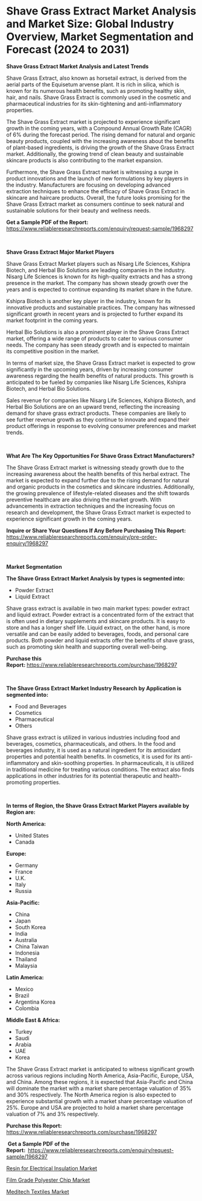 <p><h1>Shave Grass Extract Market Analysis and Market Size: Global Industry Overview, Market Segmentation and Forecast (2024 to 2031)</h1></p><p><strong>Shave Grass Extract Market Analysis and Latest Trends</strong></p>
<p><p>Shave Grass Extract, also known as horsetail extract, is derived from the aerial parts of the Equisetum arvense plant. It is rich in silica, which is known for its numerous health benefits, such as promoting healthy skin, hair, and nails. Shave Grass Extract is commonly used in the cosmetic and pharmaceutical industries for its skin-tightening and anti-inflammatory properties.</p><p>The Shave Grass Extract market is projected to experience significant growth in the coming years, with a Compound Annual Growth Rate (CAGR) of 6% during the forecast period. The rising demand for natural and organic beauty products, coupled with the increasing awareness about the benefits of plant-based ingredients, is driving the growth of the Shave Grass Extract market. Additionally, the growing trend of clean beauty and sustainable skincare products is also contributing to the market expansion.</p><p>Furthermore, the Shave Grass Extract market is witnessing a surge in product innovations and the launch of new formulations by key players in the industry. Manufacturers are focusing on developing advanced extraction techniques to enhance the efficacy of Shave Grass Extract in skincare and haircare products. Overall, the future looks promising for the Shave Grass Extract market as consumers continue to seek natural and sustainable solutions for their beauty and wellness needs.</p></p>
<p><strong>Get a Sample PDF of the Report:&nbsp;</strong> <a href="https://www.reliableresearchreports.com/enquiry/request-sample/1968297">https://www.reliableresearchreports.com/enquiry/request-sample/1968297</a></p>
<p>&nbsp;</p>
<p><strong>Shave Grass Extract Major Market Players</strong></p>
<p><p>Shave Grass Extract Market players such as Nisarg Life Sciences, Kshipra Biotech, and Herbal Bio Solutions are leading companies in the industry. Nisarg Life Sciences is known for its high-quality extracts and has a strong presence in the market. The company has shown steady growth over the years and is expected to continue expanding its market share in the future.</p><p>Kshipra Biotech is another key player in the industry, known for its innovative products and sustainable practices. The company has witnessed significant growth in recent years and is projected to further expand its market footprint in the coming years.</p><p>Herbal Bio Solutions is also a prominent player in the Shave Grass Extract market, offering a wide range of products to cater to various consumer needs. The company has seen steady growth and is expected to maintain its competitive position in the market.</p><p>In terms of market size, the Shave Grass Extract market is expected to grow significantly in the upcoming years, driven by increasing consumer awareness regarding the health benefits of natural products. This growth is anticipated to be fueled by companies like Nisarg Life Sciences, Kshipra Biotech, and Herbal Bio Solutions.</p><p>Sales revenue for companies like Nisarg Life Sciences, Kshipra Biotech, and Herbal Bio Solutions are on an upward trend, reflecting the increasing demand for shave grass extract products. These companies are likely to see further revenue growth as they continue to innovate and expand their product offerings in response to evolving consumer preferences and market trends.</p></p>
<p>&nbsp;</p>
<p><strong>What Are The Key Opportunities For Shave Grass Extract Manufacturers?</strong></p>
<p><p>The Shave Grass Extract market is witnessing steady growth due to the increasing awareness about the health benefits of this herbal extract. The market is expected to expand further due to the rising demand for natural and organic products in the cosmetics and skincare industries. Additionally, the growing prevalence of lifestyle-related diseases and the shift towards preventive healthcare are also driving the market growth. With advancements in extraction techniques and the increasing focus on research and development, the Shave Grass Extract market is expected to experience significant growth in the coming years.</p></p>
<p><strong>Inquire or Share Your Questions If Any Before Purchasing This Report:</strong> <a href="https://www.reliableresearchreports.com/enquiry/pre-order-enquiry/1968297">https://www.reliableresearchreports.com/enquiry/pre-order-enquiry/1968297</a></p>
<p>&nbsp;</p>
<p><strong>Market Segmentation</strong></p>
<p><strong>The Shave Grass Extract Market Analysis by types is segmented into:</strong></p>
<p><ul><li>Powder Extract</li><li>Liquid Extract</li></ul></p>
<p><p>Shave grass extract is available in two main market types: powder extract and liquid extract. Powder extract is a concentrated form of the extract that is often used in dietary supplements and skincare products. It is easy to store and has a longer shelf life. Liquid extract, on the other hand, is more versatile and can be easily added to beverages, foods, and personal care products. Both powder and liquid extracts offer the benefits of shave grass, such as promoting skin health and supporting overall well-being.</p></p>
<p><strong>Purchase this Report:&nbsp;</strong><a href="https://www.reliableresearchreports.com/purchase/1968297">https://www.reliableresearchreports.com/purchase/1968297</a></p>
<p>&nbsp;</p>
<p><strong>The Shave Grass Extract Market Industry Research by Application is segmented into:</strong></p>
<p><ul><li>Food and Beverages</li><li>Cosmetics</li><li>Pharmaceutical</li><li>Others</li></ul></p>
<p><p>Shave grass extract is utilized in various industries including food and beverages, cosmetics, pharmaceuticals, and others. In the food and beverages industry, it is used as a natural ingredient for its antioxidant properties and potential health benefits. In cosmetics, it is used for its anti-inflammatory and skin-soothing properties. In pharmaceuticals, it is utilized in traditional medicine for treating various conditions. The extract also finds applications in other industries for its potential therapeutic and health-promoting properties.</p></p>
<p>&nbsp;</p>
<p><strong>In terms of Region, the Shave Grass Extract Market Players available by Region are:</strong></p>
<p>
    <p> <strong> North America: </strong>
        <ul>
            <li>United States</li>
            <li>Canada</li>
        </ul>
        </p> 
    <p> <strong> Europe: </strong>
        <ul>
            <li>Germany</li>
            <li>France</li>
            <li>U.K.</li>
            <li>Italy</li>
            <li>Russia</li>
        </ul>
        </p> 
    <p> <strong> Asia-Pacific: </strong>
        <ul>
            <li>China</li>
            <li>Japan</li>
            <li>South Korea</li>
            <li>India</li>
            <li>Australia</li>
            <li>China Taiwan</li>
            <li>Indonesia</li>
            <li>Thailand</li>
            <li>Malaysia</li>
        </ul>
        </p> 
    <p> <strong> Latin America: </strong>
        <ul>
            <li>Mexico</li>
            <li>Brazil</li>
            <li>Argentina Korea</li>
            <li>Colombia</li>
        </ul>
        </p> 
    <p> <strong> Middle East & Africa: </strong>
        <ul>
            <li>Turkey</li>
            <li>Saudi</li>
            <li>Arabia</li>
            <li>UAE</li>
            <li>Korea</li>
        </ul>
    </p>
    </p>
<p><p>The Shave Grass Extract market is anticipated to witness significant growth across various regions including North America, Asia-Pacific, Europe, USA, and China. Among these regions, it is expected that Asia-Pacific and China will dominate the market with a market share percentage valuation of 35% and 30% respectively. The North America region is also expected to experience substantial growth with a market share percentage valuation of 25%. Europe and USA are projected to hold a market share percentage valuation of 7% and 3% respectively.</p></p>
<p><strong>Purchase this Report: </strong><a href="https://www.reliableresearchreports.com/purchase/1968297">https://www.reliableresearchreports.com/purchase/1968297</a></p>
<p>&nbsp;<strong>Get a Sample PDF of the Report:&nbsp;&nbsp;</strong><a href="https://www.reliableresearchreports.com/enquiry/request-sample/1968297">https://www.reliableresearchreports.com/enquiry/request-sample/1968297</a></p>
<p><strong></strong></p>
<p><p><a href="https://view.publitas.com/reportprime-1/global-resin-for-electrical-insulation-market-by-types-applications-and-major-players-with-regional-growth-rate-analysis-and-development-situation-from-2023-to-2030/">Resin for Electrical Insulation Market</a></p><p><a href="https://view.publitas.com/reportprime-1/film-grade-polyester-chip-market-size-share-trends-analysis-report-by-material-by-type-by-end-user-by-region-and-segment-forecasts-2023-2030/">Film Grade Polyester Chip Market</a></p><p><a href="https://view.publitas.com/reportprime-1/meditech-textiles-market-size-growth-and-forecast-from-2023-2030/">Meditech Textiles Market</a></p></p>